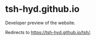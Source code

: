 # tsh-hyd.github.io
Developer preview of the website.

Redirects to https://tsh-hyd.github.io/tsh/.
